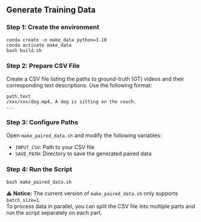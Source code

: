 ## Generate Training Data

### Step 1: Create the environment
```
conda create -n make_data python=3.10
conda activate make_data
bash build.sh
```

### Step 2: Prepare CSV File
Create a CSV file listing the paths to ground-truth (GT) videos and their corresponding text descriptions. Use the following format:
```
path,text
/xxx/xxx/dog.mp4, A dog is sitting on the couch.
...
```

### Step 3: Configure Paths
Open `make_paired_data.sh` and modify the following variables:

- `INPUT_CSV`: Path to your CSV file
- `SAVE_PATH`: Directory to save the generated paired data

### Step 4: Run the Script
```
bash make_paired_data.sh
```

⚠️ **Notice:** The current version of `make_paired_data.sh` only supports `batch_size=1`.  
To process data in parallel, you can split the CSV file into multiple parts and run the script separately on each part.
